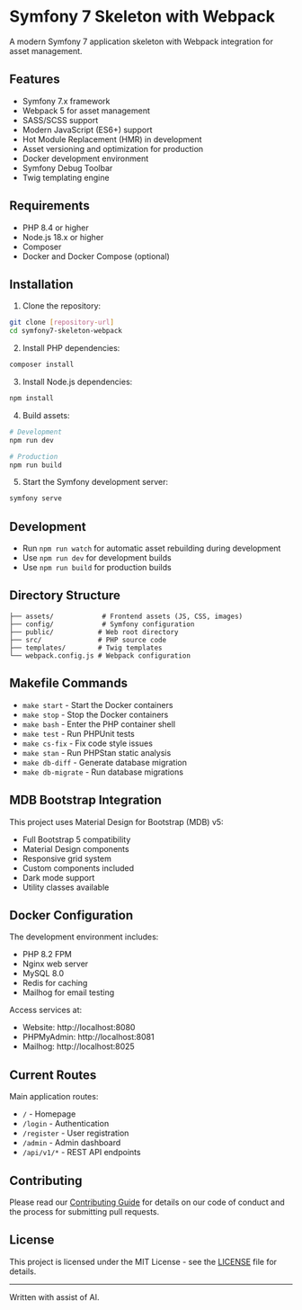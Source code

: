 # Symfony 7 Skeleton with Webpack

A modern Symfony 7 application skeleton with Webpack integration for asset management.

## Features

- Symfony 7.x framework
- Webpack 5 for asset management
- SASS/SCSS support
- Modern JavaScript (ES6+) support
- Hot Module Replacement (HMR) in development
- Asset versioning and optimization for production
- Docker development environment
- Symfony Debug Toolbar
- Twig templating engine

## Requirements

- PHP 8.4 or higher
- Node.js 18.x or higher
- Composer
- Docker and Docker Compose (optional)

## Installation

1. Clone the repository:
```bash
git clone [repository-url]
cd symfony7-skeleton-webpack
```

2. Install PHP dependencies:
```bash
composer install
```

3. Install Node.js dependencies:
```bash
npm install
```

4. Build assets:
```bash
# Development
npm run dev

# Production
npm run build
```

5. Start the Symfony development server:
```bash
symfony serve
```

## Development

- Run `npm run watch` for automatic asset rebuilding during development
- Use `npm run dev` for development builds
- Use `npm run build` for production builds

## Directory Structure

```
├── assets/            # Frontend assets (JS, CSS, images)
├── config/            # Symfony configuration
├── public/           # Web root directory
├── src/              # PHP source code
├── templates/        # Twig templates
└── webpack.config.js # Webpack configuration
```

## Makefile Commands

- `make start` - Start the Docker containers
- `make stop` - Stop the Docker containers
- `make bash` - Enter the PHP container shell
- `make test` - Run PHPUnit tests
- `make cs-fix` - Fix code style issues
- `make stan` - Run PHPStan static analysis
- `make db-diff` - Generate database migration
- `make db-migrate` - Run database migrations

## MDB Bootstrap Integration

This project uses Material Design for Bootstrap (MDB) v5:
- Full Bootstrap 5 compatibility
- Material Design components
- Responsive grid system
- Custom components included
- Dark mode support
- Utility classes available

## Docker Configuration

The development environment includes:
- PHP 8.2 FPM
- Nginx web server
- MySQL 8.0
- Redis for caching
- Mailhog for email testing

Access services at:
- Website: http://localhost:8080
- PHPMyAdmin: http://localhost:8081
- Mailhog: http://localhost:8025

## Current Routes

Main application routes:
- `/` - Homepage
- `/login` - Authentication
- `/register` - User registration
- `/admin` - Admin dashboard
- `/api/v1/*` - REST API endpoints

## Contributing

Please read our [Contributing Guide](CONTRIBUTING.md) for details on our code of conduct and the process for submitting pull requests.

## License

This project is licensed under the MIT License - see the [LICENSE](LICENSE) file for details.

---
Written with assist of AI.
